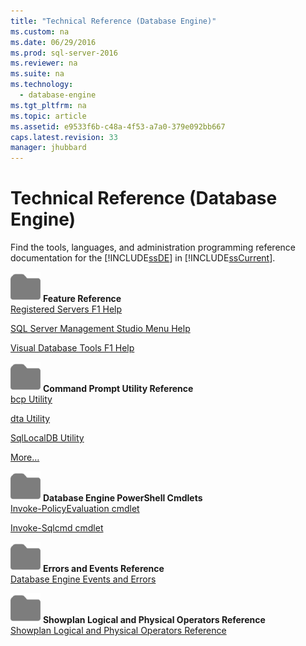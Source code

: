 ```yaml
---
title: "Technical Reference (Database Engine)"
ms.custom: na
ms.date: 06/29/2016
ms.prod: sql-server-2016
ms.reviewer: na
ms.suite: na
ms.technology: 
  - database-engine
ms.tgt_pltfrm: na
ms.topic: article
ms.assetid: e9533f6b-c48a-4f53-a7a0-379e092bb667
caps.latest.revision: 33
manager: jhubbard
---
```

# Technical Reference (Database Engine)
Find the tools, languages, and administration programming reference documentation for the [!INCLUDE[ssDE](../../Topics/TopicNameContainA/includes/ssDE_md.md)] in [!INCLUDE[ssCurrent](../../Topics/TopicNameContainA/includes/ssCurrent_md.md)].  
  
 ![Small File Folder Icon](../../Topics/TopicNameNotContainA/media/filefolder_small.png "filefolder_small") **Feature Reference**  
 [Registered Servers F1 Help](../../Topics/TopicNameNotContainA/Registered-Servers-F1-Help.md)  
  
 [SQL Server Management Studio Menu Help](assetId:///5b8b2e45-bee6-42c8-93d6-31432f4d5699)  
  
 [Visual Database Tools F1 Help](assetId:///79d15b47-6759-4f48-b9ac-2c86a3cd9980)  
  
 ![Small File Folder Icon](../../Topics/TopicNameNotContainA/media/filefolder_small.png "filefolder_small") **Command Prompt Utility Reference**  
 [bcp Utility](../../Topics/TopicNameNotContainA/bcp-Utility.md)  
  
 [dta Utility](../../Topics/TopicNameNotContainA/dta-Utility.md)  
  
 [SqlLocalDB Utility](../../Topics/TopicNameNotContainA/SqlLocalDB-Utility.md)  
  
 [More…](../../Topics/TopicNameNotContainA/Command-Prompt-Utility-Reference--Database-Engine-.md)  
  
 ![Small File Folder Icon](../../Topics/TopicNameNotContainA/media/filefolder_small.png "filefolder_small") **Database Engine PowerShell Cmdlets**  
 [Invoke-PolicyEvaluation cmdlet](../../Topics/TopicNameNotContainA/Invoke-PolicyEvaluation-cmdlet.md)  
  
 [Invoke-Sqlcmd cmdlet](../../Topics/TopicNameNotContainA/Invoke-Sqlcmd-cmdlet.md)  
  
 ![Small File Folder Icon](../../Topics/TopicNameNotContainA/media/filefolder_small.png "filefolder_small") **Errors and Events Reference**  
 [Database Engine Events and Errors](../../Topics/TopicNameNotContainA/Database-Engine-Events-and-Errors.md)  
  
 ![Small File Folder Icon](../../Topics/TopicNameNotContainA/media/filefolder_small.png "filefolder_small") **Showplan Logical and Physical Operators Reference**  
 [Showplan Logical and Physical Operators Reference](../../Topics/TopicNameNotContainA/Showplan-Logical-and-Physical-Operators-Reference.md)